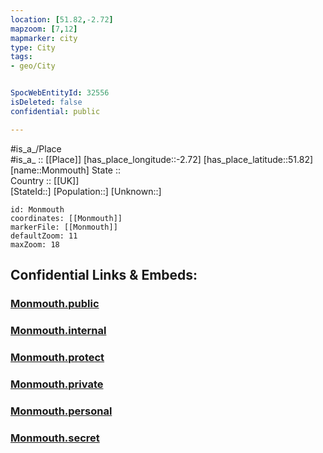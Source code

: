 ```yaml
---
location: [51.82,-2.72] 
mapzoom: [7,12] 
mapmarker: city 
type: City
tags:
- geo/City


SpocWebEntityId: 32556
isDeleted: false
confidential: public

---
```

#is_a_/Place  
#is_a_ :: [[Place]] 
[has_place_longitude::-2.72] 
[has_place_latitude::51.82] 
[name::Monmouth] 
State ::  
Country :: [[UK]]  
[StateId::] 
[Population::] 
[Unknown::] 


```leaflet
id: Monmouth
coordinates: [[Monmouth]] 
markerFile: [[Monmouth]] 
defaultZoom: 11 
maxZoom: 18
```


## Confidential Links & Embeds: 

### [Monmouth.public](/_public/\Earth\Continent\Europe\Europe~North\UK\Wales\counties~Wales\MonmouthshireMonmouth.public.md) 

### [Monmouth.internal](/_internal/\Earth\Continent\Europe\Europe~North\UK\Wales\counties~Wales\MonmouthshireMonmouth.internal.md) 

### [Monmouth.protect](/_protect/\Earth\Continent\Europe\Europe~North\UK\Wales\counties~Wales\MonmouthshireMonmouth.protect.md) 

### [Monmouth.private](/_private/\Earth\Continent\Europe\Europe~North\UK\Wales\counties~Wales\MonmouthshireMonmouth.private.md) 

### [Monmouth.personal](/_personal/\Earth\Continent\Europe\Europe~North\UK\Wales\counties~Wales\MonmouthshireMonmouth.personal.md) 

### [Monmouth.secret](/_secret/\Earth\Continent\Europe\Europe~North\UK\Wales\counties~Wales\MonmouthshireMonmouth.secret.md)

